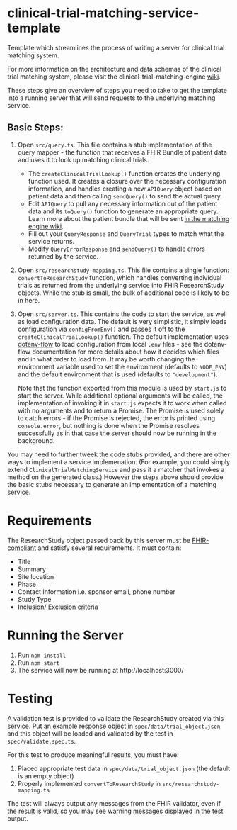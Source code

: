 # clinical-trial-matching-service-template

Template which streamlines the process of writing a server for clinical trial matching system.

For more information on the architecture and data schemas of the clinical trial matching system, please visit the clinical-trial-matching-engine [wiki](https://github.com/mcode/clinical-trial-matching-engine/wiki).

These steps give an overview of steps you need to take to get the template into a running server that will send requests to the underlying matching service.

## Basic Steps:

1. Open `src/query.ts`. This file contains a stub implementation of the query mapper - the function that receives a FHIR Bundle of patient data and uses it to look up matching clinical trials.
    - The `createClinicalTrialLookup()` function creates the underlying function used. It creates a closure over the necessary configuration information, and handles creating a new `APIQuery` object based on patient data and then calling `sendQuery()` to send the actual query.
    - Edit `APIQuery` to pull any necessary information out of the patient data and its `toQuery()` function to generate an appropriate query. Learn more about the patient bundle that will be sent [in the matching engine wiki](https://github.com/mcode/clinical-trial-matching-engine/wiki/Data-Model).
    - Fill out your `QueryResponse` and `QueryTrial` types to match what the service returns.
    - Modify `QueryErrorResponse` and `sendQuery()` to handle errors returned by the service.
2. Open `src/researchstudy-mapping.ts`. This file contains a single function: `convertToResearchStudy` function, which handles converting individual trials as returned from the underlying service into FHIR ResearchStudy objects. While the stub is small, the bulk of additional code is likely to be in here.
3. Open `src/server.ts`. This contains the code to start the service, as well as load configuration data. The default is very simplistic, it simply loads configuration via `configFromEnv()` and passes it off to the `createClinicalTrialLookup()` function. The default implementation uses [dotenv-flow](https://github.com/kerimdzhanov/dotenv-flow) to load configuration from local `.env` files - see the dotenv-flow documentation for more details about how it decides which files and in what order to load from. It may be worth changing the environment variable used to set the environment (defaults to `NODE_ENV`) and the default environment that is used (defaults to `"development"`).

    Note that the function exported from this module is used by `start.js` to start the server. While additional optional arguments will be called, the implementation of invoking it in `start.js` expects it to work when called with no arguments and to return a Promise. The Promise is used solely to catch errors - if the Promise is rejected, the error is printed using `console.error`, but nothing is done when the Promise resolves successfully as in that case the server should now be running in the background.

You may need to further tweek the code stubs provided, and there are other ways to implement a service implemenation. (For example, you could simply extend `ClinicalTrialMatchingService` and pass it a matcher that invokes a method on the generated class.) However the steps above should provide the basic stubs necessary to generate an implementation of a matching service.

# Requirements

The ResearchStudy object passed back by this server must be [FHIR-compliant](https://www.hl7.org/fhir/researchstudy.html) and satisfy several requirements. It must contain:
- Title
- Summary
- Site location
- Phase
- Contact Information i.e. sponsor email, phone number
- Study Type
- Inclusion/ Exclusion criteria

# Running the Server

1. Run `npm install`
2. Run `npm start`
3. The service will now be running at http://localhost:3000/

# Testing

A validation test is provided to validate the ResearchStudy created via this service. Put an example response object in `spec/data/trial_object.json` and this object will be loaded and validated by the test in `spec/validate.spec.ts`.

For this test to produce meaningful results, you must have:

1. Placed appropriate test data in `spec/data/trial_object.json` (the default is an empty object)
2. Properly implemented `convertToResearchStudy` in `src/researchstudy-mapping.ts`

The test will always output any messages from the FHIR validator, even if the result is valid, so you may see warning messages displayed in the test output.
